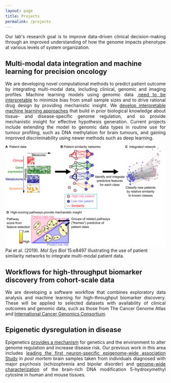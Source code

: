 ```yaml
---
layout: page
title: Projects
permalink: /projects
---
```

<p style="text-align:justify">
Our lab's research goal is to improve data-driven clinical decision-making through an improved understanding of how the genome impacts phenotype at various levels of system organization. 
</p>

## Multi-modal data integration and machine learning for precision oncology
<p style="text-align:justify">
We are developing novel computational methods to predict patient outcome by integrating multi-modal data, including clinical, genomic and imaging profiles. Machine learning models using genomic data ,<a href="https://www.sciencedirect.com/science/article/pii/S0022283618305321?via%3Dihub">need to be interpretable</a> to minimize bias from small sample sizes and to drive rational drug design by providing mechanistic insight. We <a href="https://www.embopress.org/doi/full/10.15252/msb.20188497">develop interpretable machine learning approaches</a> that build in prior biological knowledge about tissue- and disease-specific genome regulation, and so provide mechanistic insight for effective hypothesis generation. Current projects include extending the model to genomic data types in routine use for tumour profiling, such as DNA methylation for brain tumours, and gaining improved discriminability using newer methods such as  deep learning.
</p>

<img src="assets/images/msb188497-fig-0001-m.jpeg">
Pai et al. (2019). <i>Mol Sys Biol</i> 15:e8497 illustrating the use of patient similarity networks to integrate multi-modal patient data.  

## Workflows for high-throughput biomarker discovery from cohort-scale data
<p style="text-align:justify">We are developing a software workflow that combines exploratory data analysis and machine learning for high-throughput biomarker discovery. These will be applied to selected datasets with availability of clinical outcomes and genomic data, such as those from The Cancer Genome Atlas and <a href="https://dcc.icgc.org">International Cancer Genomics Consortium</a>. </p>

## Epigenetic dysregulation in disease
<p style="text-align:justify">Epigenetics <a href="https://www.sciencedirect.com/science/article/pii/S0168952512000662?via%3Dihub">provides a mechanism</a> for genetics and the environment to alter genome regulation and increase disease risk. Our previous work in this area includes <a href="https://www.nature.com/articles/s41467-019-09786-7">leading the first neuron-specific epigenome-wide association Study</a> in <i>post mortem</i> brain samples taken from individuals diagnosed with major psychosis (schizophrenia and bipolar disorder) and <a href="https://www.nature.com/articles/nsmb.2372">genome-wide characterization</a> of the brain-rich DNA modification 5-hydroxymethyl cytosine in human and mouse tissues. 
</p>
